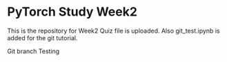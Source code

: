 # PyTorch Study Week2
This is the repository for Week2
Quiz file is uploaded.
Also git_test.ipynb is added for the git tutorial.

Git branch Testing